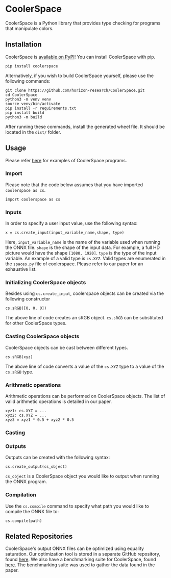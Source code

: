 # CoolerSpace

CoolerSpace is a Python library that provides type checking for programs that manipulate colors.

## Installation
CoolerSpace is [available on PyPI](https://pypi.org/project/coolerspace/)!
You can install CoolerSpace with pip.

```
pip install coolerspace
```

Alternatively, if you wish to build CoolerSpace yourself, please use the following commands:

```
git clone https://github.com/horizon-research/CoolerSpace.git
cd CoolerSpace
python3 -m venv venv
source venv/bin/activate
pip install -r requirements.txt
pip install build
python3 -m build
```

After running these commands, install the generated wheel file. It should be located in the `dist/` folder.

## Usage
Please refer [here](https://github.com/horizon-research/CoolerSpaceBenchmarker/tree/main/programs) for examples of CoolerSpace programs.

### Import
Please note that the code below assumes that you have imported `coolerspace as cs`.

```
import coolerspace as cs
```

### Inputs
In order to specify a user input value, use the following syntax:

```
x = cs.create_input(input_variable_name,shape, type)
```

Here, `input_variable_name` is the name of the variable used when running the ONNX file.
`shape` is the shape of the input data. For example, a full HD picture would have the shape `[1080, 1920]`.
`type` is the type of the input variable. An example of a valid type is `cs.XYZ`.
Valid types are enumerated in the `spaces.py` file of coolerspace.
Please refer to our paper for an exhaustive list.

### Initializing CoolerSpace objects
Besides using  `cs.create_input`, coolerspace objects can be created via the following constructor

```
cs.sRGB([0, 0, 0])
```

The above line of code creates an sRGB object. `cs.sRGB` can be substituted for other CoolerSpace types.

### Casting CoolerSpace objects
CoolerSpace objects can be cast between different types.

```
cs.sRGB(xyz)
```

The above line of code converts a value of the `cs.XYZ` type to a value of the `cs.sRGB` type. 

### Arithmetic operations
Arithmetic operations can be performed on CoolerSpace objects.
The list of valid arithmetic operations is detailed in our paper.

```
xyz1: cs.XYZ = ...
xyz2: cs.XYZ = ...
xyz3 = xyz1 * 0.5 + xyz2 * 0.5
```

### Casting

### Outputs
Outputs can be created with the following syntax:

```
cs.create_output(cs_object)
```

`cs_object` is a CoolerSpace object you would like to output when running the ONNX program.

### Compilation
Use the `cs.compile` command to specify what path you would like to compile the ONNX file to:

```
cs.compile(path)
```

## Related Repositories
CoolerSpace's output ONNX files can be optimized using equality saturation.
Our optimization tool is stored in a separate GitHub repository, found [here](https://github.com/horizon-research/onneggs).
We also have a benchmarking suite for CoolerSpace, found [here](https://github.com/horizon-research/CoolerSpaceBenchmarker).
The benchmarking suite was used to gather the data found in the paper.